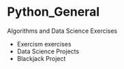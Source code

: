 # Python_General
Algorithms and Data Science Exercises

- Exercism exercises
- Data Science Projects
- Blackjack Project
